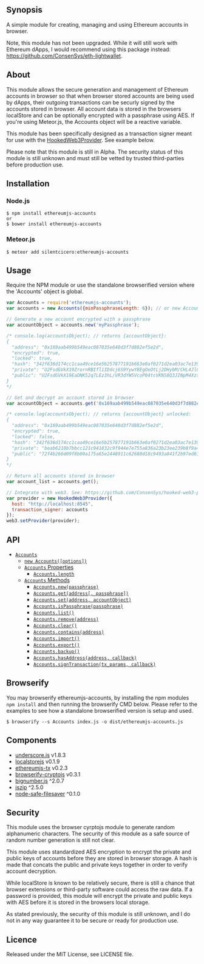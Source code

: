 ## Synopsis

A simple module for creating, managing and using Ethereum accounts in browser.

Note, this module has not been upgraded. While it will still work with Ethereum dApps, I would recommend using this package instead: https://github.com/ConsenSys/eth-lightwallet.

## About

This module allows the secure generation and management of Ethereum accounts in browser so that when browser stored accounts are being used by dApps, their outgoing transactions can be securly signed by the accounts stored in browser. All account data is stored in the browsers localStore and can be optionally encrypted with a passphrase using AES. If you're using Meteor.js, the Accounts object will be a reactive variable. 

This module has been specifically designed as a transaction signer meant for use with the [HookedWeb3Provider](https://github.com/ConsenSys/hooked-web3-provider). See example below.

Please note that this module is still in Alpha. The security status of this module is still unknown and must still be vetted by trusted third-parties before production use.

## Installation

### Node.js

```
$ npm install ethereumjs-accounts
or
$ bower install ethereumjs-accounts
```
  
### Meteor.js

```
$ meteor add silentcicero:ethereumjs-accounts
```

## Usage

Require the NPM module or use the standalone browserified version where the 'Accounts' object is global.

```javascript
var Accounts = require('ethereumjs-accounts');
var accounts = new Accounts({minPassphraseLength: 6}); // or new Accounts(..) if using dist.

// Generate a new account encrypted with a passphrase
var accountObject = accounts.new('myPassphrase');

/* console.log(accountsObject); // returns {accountObject}:
{
  "address": "0x169aab499b549eac087035e640d3f7d882ef5e2d",
  "encrypted": true,
  "locked": true,
  "hash": "342f636d174cc1caa49ce16e5b257877191b663e0af0271d2ea03ac7e139317d",
  "private": "U2FsdGVkX19ZrornRBIfl1IDdcj6S9YywY8EgOeOtLj2DHybM/CHL4Jl0jcwjT+36kDnjj+qEfUBu6J1mGQF/fNcD/TsAUgGUTEUEOsP1CKDvNHfLmWLIfxqnYHhHsG5",
  "public": "U2FsdGVkX19EaDNK52q7LEz3hL/VR3dYW5VcoP04tcVKNS0Q3JINpM4XzttRJCBtq4g22hNDrOR8RWyHuh3nPo0pRSe9r5AUfEiCLaMBAhI16kf2KqCA8ah4brkya9ZLECdIl0HDTMYfDASBnyNXd87qodt46U0vdRT3PppK+9hsyqP8yqm9kFcWqMHktqubBE937LIU0W22Rfw6cJRwIw=="
}
*/

// Get and decrypt an account stored in browser
var accountObject = accounts.get('0x169aab499b549eac087035e640d3f7d882ef5e2d', 'myPassphrase');

/* console.log(accountsObject); // returns {accountObject} unlocked:
{
  "address": "0x169aab499b549eac087035e640d3f7d882ef5e2d",
  "encrypted": true,
  "locked": false,
  "hash": "342f636d174cc1caa49ce16e5b257877191b663e0af0271d2ea03ac7e139317d",
  "private": "beab6210b7bbcc121c941832c9f944e7e755a836a23b23ee239b8f9a495c95f3",
  "public": "72f4b266d09f8b00a175a65e2448911c62680d18c9493a841f2b97ed61c187dad658a77ae9fdc61012a7064fdce0d2952cd0bdd04e00bc812e71efd8e0bc7e1e"
}
*/

// Return all accounts stored in browser
var account_list = accounts.get();

// Integrate with web3. See: https://github.com/ConsenSys/hooked-web3-provider
var provider = new HookedWeb3Provider({
  host: "http://localhost:8545",
  transaction_signer: accounts
});
web3.setProvider(provider);

```

## API

- [`Accounts`](#accounts)
    - [`new Accounts([options])`](#new-accounts)
    - [`Accounts` Properties](#accounts-properties)
        - [`Accounts.length`](#property-length) 
    - [`Accounts` Methods](#accounts-methods)
        - [`Accounts.new(passphrase)`](#method-new) 
        - [`Accounts.get(address[, passphrase])`](#method-get) 
        - [`Accounts.set(address, accountObject)`](#method-set) 
        - [`Accounts.isPassphrase(passphrase)`](#method-isPassphrase) 
        - [`Accounts.list()`](#method-list) 
        - [`Accounts.remove(address)`](#method-remove) 
        - [`Accounts.clear()`](#method-clear) 
        - [`Accounts.contains(address)`](#method-clear) 
        - [`Accounts.import()`](#method-import) 
        - [`Accounts.export()`](#method-export) 
        - [`Accounts.backup()`](#method-backup) 
        - [`Accounts.hasAddress(address, callback)`](#hasAddress)
        - [`Accounts.signTransaction(tx_params, callback)`](#signTransaction)
        
## Browserify

You may browserify ethereumjs-accounts, by installing the npm modules `npm install` and then running the browserify CMD below. Please refer to the examples to see how a standalone browserified version is setup and used.

```
$ browserify --s Accounts index.js -o dist/ethereumjs-accounts.js
```

## Components

* [underscore.js](http://underscorejs.org) v1.8.3
* [localstorejs](https://github.com/SilentCicero/LocalStore)  v0.1.9
* [ethereumjs-tx](https://github.com/ethereum/ethereumjs-tx) v0.2.3
* [browserify-cryptojs](https://github.com/fahad19/crypto-js/) v0.3.1
* [bignumber.js](https://github.com/MikeMcl/bignumber.js/) ^2.0.7
* [jszip](https://stuk.github.io/jszip/) ^2.5.0
* [node-safe-filesaver](https://github.com/domderen/FileSaver.js) ^0.1.0

## Security

This module uses the browser cyrptojs module to generate random alphanumeric characters. The security of this module as a safe source of random number generation is still not clear.

This module uses standardized AES encryption to encrypt the private and public keys of accounts before they are stored in browser storage. A hash is made that concats the public and private keys together in order to verify account decryption.

While localStore is known to be relatively secure, there is still a chance that browser extensions or third-party software could access the raw data. If a password is provided, this module will encrypt the private and public keys with AES before it is stored in the browsers local storage.

As stated previously, the security of this module is still unknown, and I do not in any way guarantee it to be secure or ready for production use.

## Licence

Released under the MIT License, see LICENSE file.
